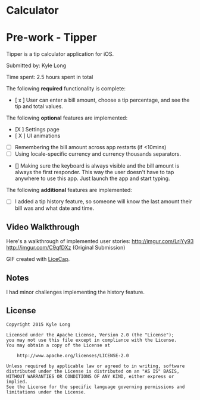 # Calculator

# Pre-work - Tipper

Tipper is a tip calculator application for iOS.

Submitted by: Kyle Long

Time spent: 2.5 hours spent in total



The following **required** functionality is complete:
* [ x ] User can enter a bill amount, choose a tip percentage, and see the tip and total values.

The following **optional** features are implemented:
* [X ] Settings page 
* [ X ] UI animations
* [ ] Remembering the bill amount across app restarts (if <10mins)
* [ ] Using locale-specific currency and currency thousands separators.
* [] Making sure the keyboard is always visible and the bill amount is always the first responder. This way the user doesn't have to tap anywhere to use this app. Just launch the app and start typing.

The following **additional** features are implemented:

- [ ] I added a tip history feature, so someone will know the last amount their bill was and what date and time.

## Video Walkthrough 

Here's a walkthrough of implemented user stories:
http://imgur.com/LriYy93
http://imgur.com/C9qfDXz (Original Submission)

GIF created with [LiceCap](http://www.cockos.com/licecap/).

## Notes


I had minor challenges implementing the history feature. 
## License

    Copyright 2015 Kyle Long

    Licensed under the Apache License, Version 2.0 (the "License");
    you may not use this file except in compliance with the License.
    You may obtain a copy of the License at

        http://www.apache.org/licenses/LICENSE-2.0

    Unless required by applicable law or agreed to in writing, software
    distributed under the License is distributed on an "AS IS" BASIS,
    WITHOUT WARRANTIES OR CONDITIONS OF ANY KIND, either express or implied.
    See the License for the specific language governing permissions and
    limitations under the License.
